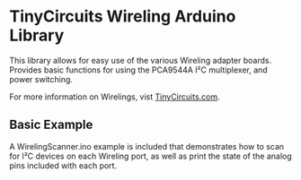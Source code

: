 # TinyCircuits Wireling Arduino Library

This library allows for easy use of the various Wireling adapter boards. Provides basic functions for using the PCA9544A I²C multiplexer, and power switching. 

For more information on Wirelings, vist [TinyCircuits.com](https://tinycircuits.com/). 

## Basic Example

A WirelingScanner.ino example is included that demonstrates how to scan for I²C devices on each Wireling port, as well as print the state of the analog pins included with each port.
